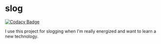 # slog

[![Codacy Badge](https://api.codacy.com/project/badge/Grade/7c4ae218699745dc82f1dd1d41eb843f)](https://app.codacy.com/app/NalediMadlopha/slog?utm_source=github.com&utm_medium=referral&utm_content=NalediMadlopha/slog&utm_campaign=Badge_Grade_Settings)

I use this project for slogging when I'm really energized and want to learn a new technology.
